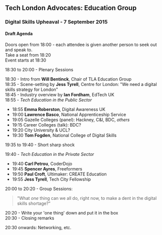 ## Tech London Advocates: Education Group
### Digital Skills Upheaval - 7 September 2015

#### Draft Agenda

Doors open from 18:00 - each attendee is given another person to seek out and speak to.  
Take a seat from 18:20  
Event starts at 18:30  

18:30 to 20:00 - Plenary Sessions

18:30 - Intro from **Will Bentinck**, Chair of TLA Education Group  
18:35 - Scene-setting by **Jess Tyrell**, Centre for London: "We need a digital skills strategy for London"  
18:45 - Industry overview by **Ian Fordham**, EdTech UK  
18:55 - *Tech Education in the Public Sector*  
- 18:55 **Emma Roberston**, Digital Awareness UK  
- 19:00 **Lawrence Basco**, National Apprenticeship Service  
- 19:05 Gazelle Colleges (panel): Hackney, C&I, BDC, *others*  
- 19:15 Career Colleges (talk): BDC?  
- 19:20 City University & UCL?  
- 19:30 **Tom Fogden**, National College of Digital Skills  

19:35 to 19:40 - Short sharp shock

19:40 - *Tech Education in the Private Sector*
- 19:40 **Carl Petrou**, CoderDojo
- 19:45 **Spencer Ayres**, Freeformers
- 19:50 **Paul Croft**, Ultimaker: CREATE Education
- 19:55 **Jess Tyrell**, Tech City Fellowship

20:00 to 20:20 - Group Sessions: 
>"What *one* thing can we all do, right now, to make a dent in the digital skills shortage?"

20:20 - Write your 'one thing' down and put it in the box  
20:30 - Closing remarks  

20:30 onwards: Networking, etc.

